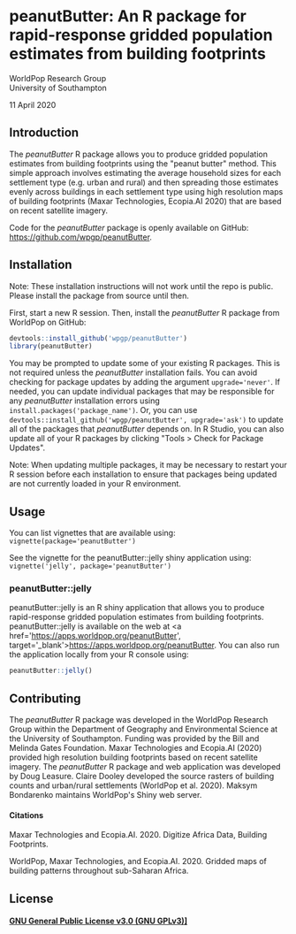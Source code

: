 #  peanutButter: An R package for rapid-response gridded population estimates from building footprints

WorldPop Research Group  
University of Southampton

11 April 2020

## Introduction

The _peanutButter_ R package allows you to produce gridded population estimates from building footprints using the "peanut butter" method. This simple approach involves estimating the average household sizes for each settlement type (e.g. urban and rural) and then spreading those estimates evenly across buildings in each settlement type using high resolution maps of building footprints (Maxar Technologies, Ecopia.AI 2020) that are based on recent satellite imagery.

Code for the _peanutButter_ package is openly available on GitHub: <a href='https://github.com/wpgp/peanutButter' target='_blank'>https://github.com/wpgp/peanutButter</a>.

## Installation

Note: These installation instructions will not work until the repo is public. Please install the package from source until then.

First, start a new R session. Then, install the _peanutButter_ R package from WorldPop on GitHub:

```r
devtools::install_github('wpgp/peanutButter')
library(peanutButter)
```

You may be prompted to update some of your existing R packages. This is not required unless the _peanutButter_ installation fails. You can avoid checking for package updates by adding the argument `upgrade='never'`. If needed, you can update individual packages that may be responsible for any _peanutButter_ installation errors using `install.packages('package_name')`. Or, you can use `devtools::install_github('wpgp/peanutButter', upgrade='ask')` to update all of the packages that _peanutButter_ depends on. In R Studio, you can also update all of your R packages by clicking "Tools > Check for Package Updates". 

Note: When updating multiple packages, it may be necessary to restart your R session before each installation to ensure that packages being updated are not currently loaded in your R environment.

## Usage

You can list vignettes that are available using: `vignette(package='peanutButter')`

See the vignette for the peanutButter::jelly shiny application using: `vignette('jelly', package='peanutButter')`

### peanutButter::jelly

peanutButter::jelly is an R shiny application that allows you to produce rapid-response gridded population estimates from building footprints. peanutButter::jelly is available on the web at <a href='https://apps.worldpop.org/peanutButter', target='_blank'>https://apps.worldpop.org/peanutButter</a>. You can also run the application locally from your R console using:

```r
peanutButter::jelly()
```

## Contributing
The _peanutButter_ R package was developed in the WorldPop Research Group within the Department of Geography and Environmental Science at the University of Southampton. Funding was provided by the Bill and Melinda Gates Foundation. Maxar Technologies and Ecopia.AI (2020) provided high resolution building footprints based on recent satellite imagery. The _peanutButter_ R package and web application was developed by Doug Leasure. Claire Dooley developed the source rasters of building counts and urban/rural settlements (WorldPop et al. 2020). Maksym Bondarenko maintains WorldPop's Shiny web server. 

#### Citations

Maxar Technologies and Ecopia.AI. 2020. Digitize Africa Data, Building Footprints.  

WorldPop, Maxar Technologies, and Ecopia.AI. 2020. Gridded maps of building patterns throughout sub-Saharan Africa.

## License

#### <a href='COPYING' target='_blank'>GNU General Public License v3.0 (GNU GPLv3)]</a>  
  
  
  
